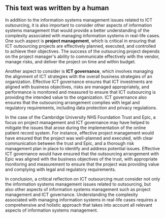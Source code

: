 

## This text was written by a human

In addition to the information systems management issues related to ICT outsourcing, it is also important to consider other aspects of information systems management that would provide a better understanding of the complexity associated with managing information systems in real-life cases. One such aspect is **project management**, which is critical in ensuring that ICT outsourcing projects are effectively planned, executed, and controlled to achieve their objectives. The success of the outsourcing project depends on the project manager's ability to communicate effectively with the vendor, manage risks, and deliver the project on time and within budget.

Another aspect to consider is **ICT governance**, which involves managing the alignment of ICT strategies with the overall business strategies of an organization. Effective ICT governance ensures that ICT investments are aligned with business objectives, risks are managed appropriately, and performance is monitored and measured to ensure that ICT outsourcing is providing the intended value to the organization. ICT governance also ensures that the outsourcing arrangement complies with legal and regulatory requirements, including data protection and privacy regulations.

In the case of the Cambridge University NHS Foundation Trust and Epic, a focus on project management and ICT governance may have helped to mitigate the issues that arose during the implementation of the online patient record system. For instance, effective project management would have ensured that the project was well-planned and executed, with clear communication between the trust and Epic, and a thorough risk management plan in place to identify and address potential issues. Effective ICT governance would have ensured that the outsourcing arrangement with Epic was aligned with the business objectives of the trust, with appropriate monitoring and measurement to ensure that the project was providing value and complying with legal and regulatory requirements.

In conclusion, a critical reflection on ICT outsourcing must consider not only the information systems management issues related to outsourcing, but also other aspects of information systems management such as project management and ICT governance. Understanding the complexity associated with managing information systems in real-life cases requires a comprehensive and holistic approach that takes into account all relevant aspects of information systems management.